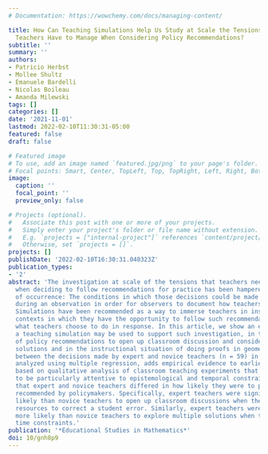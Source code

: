 ```yaml
---
# Documentation: https://wowchemy.com/docs/managing-content/

title: How Can Teaching Simulations Help Us Study at Scale the Tensions Mathematics
  Teachers Have to Manage When Considering Policy Recommendations?
subtitle: ''
summary: ''
authors:
- Patricio Herbst
- Mollee Shultz
- Emanuele Bardelli
- Nicolas Boileau
- Amanda Milewski
tags: []
categories: []
date: '2021-11-01'
lastmod: 2022-02-10T11:30:31-05:00
featured: false
draft: false

# Featured image
# To use, add an image named `featured.jpg/png` to your page's folder.
# Focal points: Smart, Center, TopLeft, Top, TopRight, Left, Right, BottomLeft, Bottom, BottomRight.
image:
  caption: ''
  focal_point: ''
  preview_only: false

# Projects (optional).
#   Associate this post with one or more of your projects.
#   Simply enter your project's folder or file name without extension.
#   E.g. `projects = ["internal-project"]` references `content/project/deep-learning/index.md`.
#   Otherwise, set `projects = []`.
projects: []
publishDate: '2022-02-10T16:30:31.040323Z'
publication_types:
- '2'
abstract: 'The investigation at scale of the tensions that teachers need to manage
  when deciding to follow recommendations for practice has been hampered by the problem
  of occurrence: The conditions in which those decisions could be made need to occur
  during an observation in order for observers to document how teachers handle them.
  Simulations have been recommended as a way to immerse teachers in instructional
  contexts in which they have the opportunity to follow such recommendations and observe
  what teachers choose to do in response. In this article, we show an example of how
  a teaching simulation may be used to support such investigation, in the context
  of policy recommendations to open up classroom discussion and consider multiple
  solutions and in the instructional situation of doing proofs in geometry. A contrast
  between the decisions made by expert and novice teachers (n = 59) in the simulation,
  analyzed using multiple regression, adds empirical evidence to earlier conjectures
  based on qualitative analysis of classroom teaching experiments that revealed teachers
  to be particularly attentive to epistemological and temporal constraints. We found
  that expert and novice teachers differed in how likely they were to prefer practices
  recommended by policymakers. Specifically, expert teachers were significantly more
  likely than novice teachers to open up classroom discussions when they had the knowledge
  resources to correct a student error. Similarly, expert teachers were significantly
  more likely than novice teachers to explore multiple solutions when there were no
  time constraints.'
publication: '*Educational Studies in Mathematics*'
doi: 10/gnh8p9
---
```

